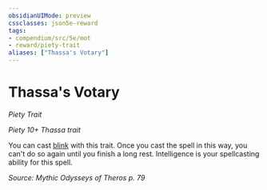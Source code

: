 ```yaml
---
obsidianUIMode: preview
cssclasses: json5e-reward
tags:
- compendium/src/5e/mot
- reward/piety-trait
aliases: ["Thassa's Votary"]
---
```

# Thassa's Votary
*Piety Trait*  

*Piety 10+ Thassa trait*

You can cast [blink](/Systems/5e/spells/blink.md) with this trait. Once you cast the spell in this way, you can't do so again until you finish a long rest. Intelligence is your spellcasting ability for this spell.

*Source: Mythic Odysseys of Theros p. 79*
